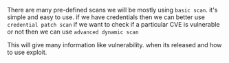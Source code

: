 There are many pre-defined scans
we will be mostly using `basic scan`. it's simple and easy to use.
if we have credentials then we can better use `credential patch scan`
if we want to check if a particular CVE is vulnerable or not then we can use `advanced dynamic scan`

This will give many information like vulnerability. when its released and how to use exploit.
